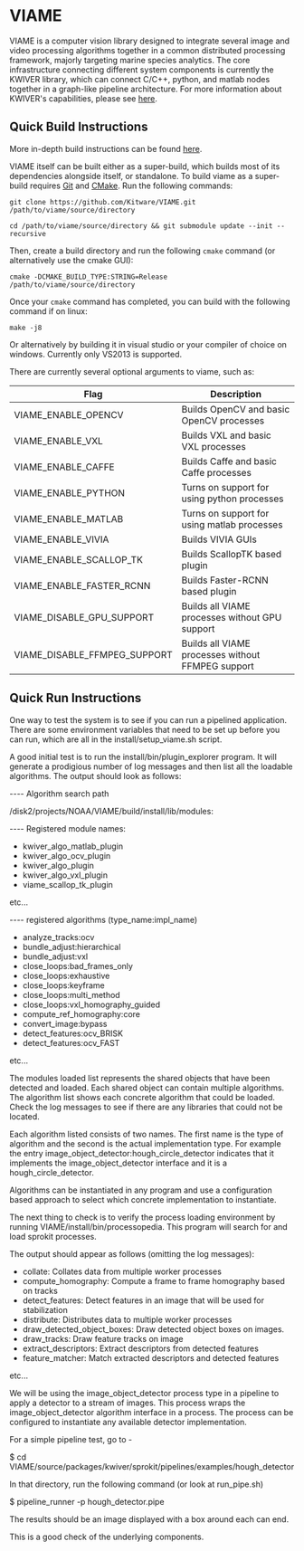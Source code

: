 
VIAME
=====

VIAME is a computer vision library designed to integrate several image and
video processing algorithms together in a common distributed processing framework,
majorly targeting marine species analytics. The core infrastructure connecting
different system components is currently the KWIVER library, which can connect
C/C++, python, and matlab nodes together in a graph-like pipeline architecture.
For more information about KWIVER's capabilities, please
see [here](https://github.com/Kitware/kwiver/).


Quick Build Instructions
------------------------

More in-depth build instructions can be found [here](doc/install_guide.rst).

VIAME itself can be built either as a super-build, which builds most of its
dependencies alongside itself, or standalone. To build viame as a super-build
requires [Git](https://git-scm.com/) and [CMake](https://cmake.org/). Run the
following commands:

	git clone https://github.com/Kitware/VIAME.git /path/to/viame/source/directory

	cd /path/to/viame/source/directory && git submodule update --init --recursive

Then, create a build directory and run the following `cmake` command (or alternatively
use the cmake GUI):

	cmake -DCMAKE_BUILD_TYPE:STRING=Release /path/to/viame/source/directory

Once your `cmake` command has completed, you can build with the following
command if on linux:

	make -j8

Or alternatively by building it in visual studio or your compiler of choice on windows.
Currently only VS2013 is supported.

There are currently several optional arguments to viame, such as:

<center>

| Flag                         | Description                                       |
|------------------------------|---------------------------------------------------|
| VIAME_ENABLE_OPENCV          | Builds OpenCV and basic OpenCV processes          |
| VIAME_ENABLE_VXL             | Builds VXL and basic VXL processes                |
| VIAME_ENABLE_CAFFE           | Builds Caffe and basic Caffe processes            |
| VIAME_ENABLE_PYTHON          | Turns on support for using python processes       |
| VIAME_ENABLE_MATLAB          | Turns on support for using matlab processes       |
| VIAME_ENABLE_VIVIA           | Builds VIVIA GUIs                                 |
| VIAME_ENABLE_SCALLOP_TK      | Builds ScallopTK based plugin                     |
| VIAME_ENABLE_FASTER_RCNN     | Builds Faster-RCNN based plugin                   |
| VIAME_DISABLE_GPU_SUPPORT    | Builds all VIAME processes without GPU support    |
| VIAME_DISABLE_FFMPEG_SUPPORT | Builds all VIAME processes without FFMPEG support |

</center>

Quick Run Instructions
----------------------

One way to test the system is to see if you can run a pipelined application.
There are some environment variables that need to be set up before you can run,
which are all in the install/setup_viame.sh script.

A good initial test is to run the install/bin/plugin_explorer program. It
will generate a prodigious number of log messages and then list all the loadable
algorithms. The output should look as follows:

---- Algorithm search path

/disk2/projects/NOAA/VIAME/build/install/lib/modules:

---- Registered module names:

*  kwiver_algo_matlab_plugin
*  kwiver_algo_ocv_plugin
*  kwiver_algo_plugin
*  kwiver_algo_vxl_plugin
*  viame_scallop_tk_plugin

etc...


---- registered algorithms (type_name:impl_name)

*  analyze_tracks:ocv
*  bundle_adjust:hierarchical
*  bundle_adjust:vxl
*  close_loops:bad_frames_only
*  close_loops:exhaustive
*  close_loops:keyframe
*  close_loops:multi_method
*  close_loops:vxl_homography_guided
*  compute_ref_homography:core
*  convert_image:bypass
*  detect_features:ocv_BRISK
*  detect_features:ocv_FAST

etc...


The modules loaded list represents the shared objects that have been detected
and loaded. Each shared object can contain multiple algorithms. The algorithm
list shows each concrete algorithm that could be loaded. Check the log messages
to see if there are any libraries that could not be located.

Each algorithm listed consists of two names. The first name is the type of
algorithm and the second is the actual implementation type. For example the
entry image_object_detector:hough_circle_detector indicates that it implements
the image_object_detector interface and it is a hough_circle_detector.

Algorithms can be instantiated in any program and use a configuration based
approach to select which concrete implementation to instantiate.

The next thing to check is to verify the process loading environment by running
VIAME/install/bin/processopedia. This program will search for and load sprokit
processes.

The output should appear as follows (omitting the log messages):

* collate: Collates data from multiple worker processes
* compute_homography: Compute a frame to frame homography based on tracks
* detect_features: Detect features in an image that will be used for stabilization
* distribute: Distributes data to multiple worker processes
* draw_detected_object_boxes: Draw detected object boxes on images.
* draw_tracks: Draw feature tracks on image
* extract_descriptors: Extract descriptors from detected features
* feature_matcher: Match extracted descriptors and detected features

etc...

We will be using the image_object_detector process type in a pipeline to apply a
detector to a stream of images. This process wraps the image_object_detector 
algorithm interface in a process. The process can be configured to instantiate
any available detector implementation.

For a simple pipeline test, go to -

$ cd VIAME/source/packages/kwiver/sprokit/pipelines/examples/hough_detector

In that directory, run the following command (or look at run_pipe.sh)

$ pipeline_runner -p hough_detector.pipe

The results should be an image displayed with a box around each can end.

This is a good check of the underlying components.
